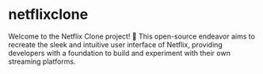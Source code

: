 # netflixclone
Welcome to the Netflix Clone project! 🎉 This open-source endeavor aims to recreate the sleek and intuitive user interface of Netflix, providing developers with a foundation to build and experiment with their own streaming platforms.
